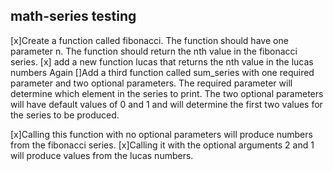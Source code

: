 ## math-series testing
[x]Create a function called fibonacci. The function should have one parameter n. The function should return the nth value in the fibonacci series.
[x] add a new function lucas that returns the nth value in the lucas numbers Again
[]Add a third function called sum_series with one required parameter and two optional parameters. The required parameter will determine which element in the series to print. The two optional parameters will have default values of 0 and 1 and will determine the first two values for the series to be produced.

[x]Calling this function with no optional parameters will produce numbers from the fibonacci series.
[x]Calling it with the optional arguments 2 and 1 will produce values from the lucas numbers.


